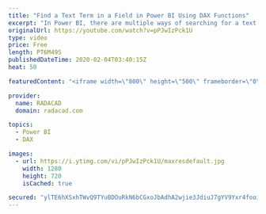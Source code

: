 ```yaml
---
title: "Find a Text Term in a Field in Power BI Using DAX Functions"
excerpt: "In Power BI, there are multiple ways of searching for a text term inside a text field, you can use Power Query for doing this operation or calculations in DAX. In this video, I'll explain some functions in DAX that you can use to do this calculation. Most of these functions can be used inside a measure"
originalUrl: https://youtube.com/watch?v=pPJwIzPck1U
type: video
price: Free
length: PT6M49S
publishedDateTime: 2020-02-04T03:40:15Z
heat: 50

featuredContent: "<iframe width=\"800\" height=\"500\" frameborder=\"0\" src=\"https://www.youtube.com/embed/pPJwIzPck1U\" allow=\"accelerometer; autoplay; encrypted-media; gyroscope; picture-in-picture\" allowfullscreen></iframe>"

provider:
  name: RADACAD
  domain: radacad.com

topics:
  - Power BI
  - DAX

images:
  - url: https://i.ytimg.com/vi/pPJwIzPck1U/maxresdefault.jpg
    width: 1280
    height: 720
    isCached: true

secured: "ylTE6hXSxhTWvQ9TYuBDOuRkN6bCGxoJbAdhA2wjie3JdiuJ7gYV9Yxr4fooiDwfModm720V73NFlXBqJ0mvlTpAZeOTM5FuuvTQ0xklA4VAbimxavm5QV2Js1fetlKb/fRcxnCBk2s1YsZ4q00FHgoTvomQ30R9S8OGDG5OWEQmtYReuhPcdcpCCFD1m/eyPZeJ9ENA32O6Ahc0ia10+FmdIodHCKp6+Ex+OGMSITSqUHGNkoE9HlNozimD2k4aEYl0o/9lcNXJ2eEphWAZXrr2MlgxlqL0R+AeO86mmK7bnZAjCv7klaY1099YtrbzzRi9g30XROKAlyz5B2ukNsStsobLN/JguDwEcRSs1PSCIumeZ5b6Le9CCY7vI7ASBKZa7j/bpm+pHMr02uqEnxLUkZoLnGXJnFfZP8vv/Qs=;MPLSpdLXWftluDASGh/MoA=="
---
```


